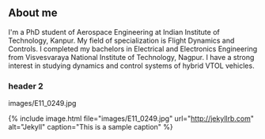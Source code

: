## About me
I'm a PhD student of Aerospace Engineering at Indian Institute of Technology, Kanpur. My field of specialization is Flight Dynamics and Controls.
I completed my bachelors in Electrical and Electronics Engineering from Visvesvaraya National Institute of Technology, Nagpur.
I have a strong interest in studying dynamics and control systems of hybrid VTOL vehicles.

### header 2

[comment]: <> (https://shubhanshuv2.github.io/)

images/E11_0249.jpg

{% include image.html file="images/E11_0249.jpg" url="http://jekyllrb.com" alt="Jekyll" caption="This is a sample caption" %}

